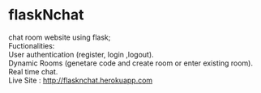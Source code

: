# flaskNchat
chat room website using flask;  
Fuctionalities:  
User authentication (register, login ,logout).  
Dynamic Rooms (genetare code and create room or enter existing room).  
Real time chat.  
Live Site : http://flasknchat.herokuapp.com
